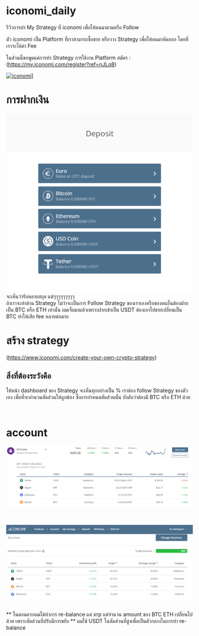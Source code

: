 # iconomi_daily

รีวิวการทำ My Strategy ที่ iconomi เพื่อให้คนมาตามหรือ Follow

ตัว iconomi เป็น Platform ที่เราสามารถซื้อขาย หรือวาง Strategy เพื่อให้คนมาคัดลอก โดยที่เราจะได้ค่า Fee 

ในส่วนนี้ขอพูดแค่การทำ Strategy การใช้งาน Platform 
สมัคร : (https://my.iconomi.com/register?ref=nJLq8)

[![iconomi](https://img.youtube.com/vi/1oWMkLPq7dY/0.jpg)](https://www.youtube.com/watch?v=1oWMkLPq7dY)]

# การฝากเงิน<br>
![deposit](https://github.com/shoichi-dev/iconomi_daily/blob/master/iconomi_deposit_amt.PNG?raw=true)<br>
จะเห็นว่ารับหลายสกุล แต่ๆๆๆๆๆๆๆๆๆ<br>
ถ้าเราจะทำด้าน Strategy ไม่ว่าจะเป็นการ Follow Strategy ของเราเองหรือของคนอื่นต้องฝากเป็น BTC หรือ ETH เท่านั้น ผมเจ็บมาแล้วเพราะฝากเข้าเป็น USDT ต้องเอาไปขายเปลี่ยนเป็น BTC ทำให้เสีย fee หลายต่อมาก
<br>

# สร้าง strategy
(https://www.iconomi.com/create-your-own-crypto-strategy)

## สิ่งที่ต้องระวังคือ 
ให้หน้า dashboard ของ Strategy จะเห็นทุกอย่างเป็น % เราต้อง follow Strategy ของตัวเอง เพื่อที่จะคำนวนสัดส่วนให้ถูกต้อง ซึ้งการกำหนดสัดส่วนนั้น บังคับว่าต้องมี BTC หรือ ETH ด้วย

<br>

# account<br>
![account](https://github.com/shoichi-dev/iconomi_daily/blob/master/iconomi_20200706_amt.PNG?raw=true)

<br>

![dashboard_ratio](https://github.com/shoichi-dev/iconomi_daily/blob/master/iconomi_20200706_ratio.PNG?raw=true)

<br>
** ในตอนแรกผมได้ทำการ re-balance แค่ xrp แต่จำนวน amount ของ BTC ETH เปลี่ยนไปด้วย เพราะสัดส่วนที่ปรับมีการขยับ 
** ผมใช้ USDT ในสัดส่วนที่สูงเพื่อเป็นตัวกลางในการทำ re-balance
